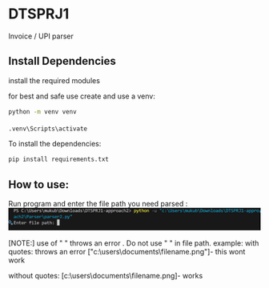 # DTSPRJ1
Invoice / UPI parser

## Install Dependencies
install the required modules

for best and safe use create and use a venv:
```bash
python -m venv venv

.venv\Scripts\activate
```
To install the dependencies:
```bash
pip install requirements.txt
```
## How to use:
Run program and enter the file path you need parsed :
![App Screenshot](readme-assets/program_use_screenshot-1.png)

[NOTE:] use of " " throws an error . Do not use " " in file path.
example: 
with quotes: throws an error
["c:\users\documents\filename.png"]- this wont work

without quotes:
[c:\users\documents\filename.png]- works
